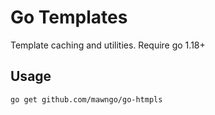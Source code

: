 # Go Templates

Template caching and utilities. Require go 1.18+

## Usage

```shell
go get github.com/mawngo/go-htmpls
```
